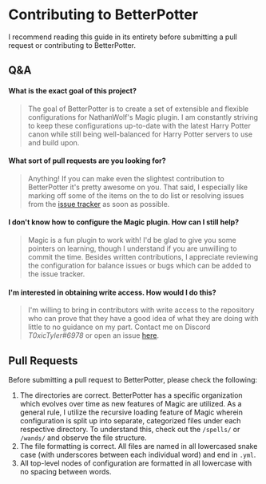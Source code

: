 # Contributing to BetterPotter

I recommend reading this guide in its entirety before submitting a pull request or contributing to BetterPotter.

## Q&A

#### What is the exact goal of this project?

> The goal of BetterPotter is to create a set of extensible and flexible configurations for NathanWolf's Magic plugin. I am constantly striving to keep these configurations up-to-date with the latest Harry Potter canon while still being well-balanced for Harry Potter servers to use and build upon.

#### What sort of pull requests are you looking for?

> Anything! If you can make even the slightest contribution to BetterPotter it's pretty awesome on you. That said, I especially like marking off some of the items on the to do list or resolving issues from the [issue tracker](https://github.com/grisstyl/BetterPotter/issues) as soon as possible.

#### I don't know how to configure the Magic plugin. How can I still help?

> Magic is a fun plugin to work with! I'd be glad to give you some pointers on learning, though I understand if you are unwilling to commit the time. Besides written contributions, I appreciate reviewing the configuration for balance issues or bugs which can be added to the issue tracker.

#### I'm interested in obtaining write access. How would I do this?

> I'm willing to bring in contributors with write access to the repository who can prove that they have a good idea of what they are doing with little to no guidance on my part. Contact me on Discord _T0xicTyler#6978_ or open an issue [here](https://github.com/grisstyl/BetterPotter/issues).

## Pull Requests

Before submitting a pull request to BetterPotter, please check the following:

1. The directories are correct. BetterPotter has a specific organization which evolves over time as new features of Magic are utilized. As a general rule, I utilize the recursive loading feature of Magic wherein configuration is split up into separate, categorized files under each respective directory. To understand this, check out the `/spells/` or `/wands/` and observe the file structure.
2. The file formatting is correct. All files are named in all lowercased snake case (with underscores between each individual word) and end in `.yml`.
3. All top-level nodes of configuration are formatted in all lowercase with no spacing between words.
